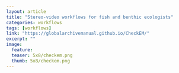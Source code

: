 ```yaml
---
layout: article
title: "Stereo-video workflows for fish and benthic ecologists"
categories: workflows
tags: [workflows]
link: "https://globalarchivemanual.github.io/CheckEM/"
excerpt: ""
image:
  feature: 
  teaser: 5x8/checkem.png
  thumb: 5x8/checkem.png
---
```


